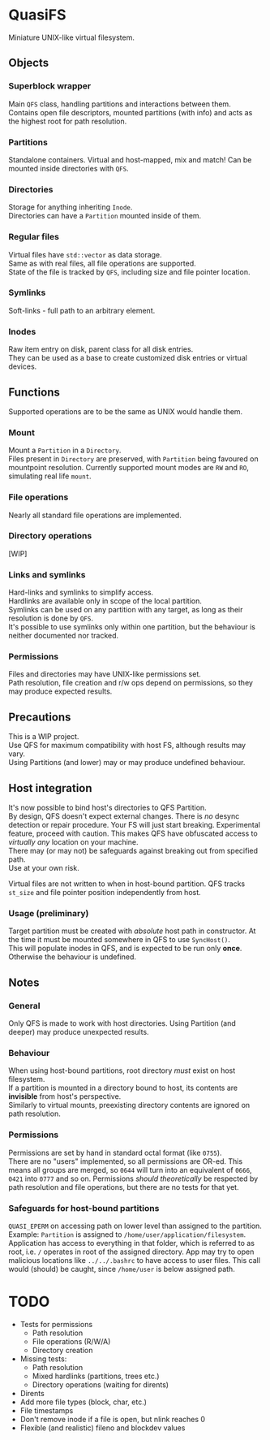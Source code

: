 # QuasiFS
Miniature UNIX-like virtual filesystem.

## Objects

### Superblock wrapper
Main `QFS` class, handling partitions and interactions between them.  
Contains open file descriptors, mounted partitions (with info) and acts as the highest root for path resolution.  

### Partitions
Standalone containers. Virtual and host-mapped, mix and match!
Can be mounted inside directories with `QFS`.

### Directories
Storage for anything inheriting `Inode`.  
Directories can have a `Partition` mounted inside of them.

### Regular files
Virtual files have `std::vector` as data storage.  
Same as with real files, all file operations are supported.  
State of the file is tracked by `QFS`, including size and file pointer location.

### Symlinks
Soft-links - full path to an arbitrary element.  

### Inodes
Raw item entry on disk, parent class for all disk entries.  
They can be used as a base to create customized disk entries or virtual devices.

## Functions
Supported operations are to be the same as UNIX would handle them.

### Mount
Mount a `Partition` in a `Directory`.  
Files present in `Directory` are preserved, with `Partition` being favoured on mountpoint resolution.
Currently supported mount modes are `RW` and `RO`, simulating real life `mount`. 

### File operations
Nearly all standard file operations are implemented.  

### Directory operations
[WIP]

### Links and symlinks
Hard-links and symlinks to simplify access.  
Hardlinks are available only in scope of the local partition.  
Symlinks can be used on any partition with any target, as long as their resolution is done by `QFS`.  
It's possible to use symlinks only within one partition, but the behaviour is neither documented nor tracked.

### Permissions
Files and directories may have UNIX-like permissions set.  
Path resolution, file creation and r/w ops depend on permissions, so they may produce expected results.  

## Precautions
This is a WIP project.  
Use QFS for maximum compatibility with host FS, although results may vary.  
Using Partitions (and lower) may or may produce undefined behaviour.  

## Host integration
It's now possible to bind host's directories to QFS Partition.  
By design, QFS doesn't expect external changes. There is *no* desync detection or repair procedure. Your FS will just start breaking.
Experimental feature, proceed with caution.
This makes QFS have obfuscated access to *virtually any* location on your machine.  
There may (or may not) be safeguards against breaking out from specified path.  
Use at your own risk.

Virtual files are not written to when in host-bound partition. QFS tracks `st_size` and file pointer position independently from host.

### Usage (preliminary)
Target partition must be created with *absolute* host path in constructor.
At the time it must be mounted somewhere in QFS to use `SyncHost()`.  
This will populate inodes in QFS, and is expected to be run only **once**. Otherwise the behaviour is undefined.

## Notes

### General
Only QFS is made to work with host directories. Using Partition (and deeper) may produce unexpected results.  

### Behaviour
When using host-bound partitions, root directory *must* exist on host filesystem.  
If a partition is mounted in a directory bound to host, its contents are **invisible** from host's perspective.  
Similarly to virtual mounts, preexisting directory contents are ignored on path resolution.

### Permissions
Permissions are set by hand in standard octal format (like `0755`).  
There are no "users" implemented, so all permissions are OR-ed. This means all groups are merged, so `0644` will turn into an equivalent of `0666`, `0421` into `0777` and so on.
Permissions *should theoretically* be respected by path resolution and file operations, but there are no tests for that yet.

### Safeguards for host-bound partitions
`QUASI_EPERM` on accessing path on lower level than assigned to the partition.
Example: `Partition` is assigned to `/home/user/application/filesystem`. Application has access to everything in that folder, which is referred to as root, i.e. `/` operates in root of the assigned directory.
App may try to open malicious locations like `../../.bashrc` to have access to user files. This call would (should) be caught, since `/home/user` is below assigned path.

# TODO
* Tests for permissions
    * Path resolution
    * File operations (R/W/A)
    * Directory creation
* Missing tests:
    * Path resolution
    * Mixed hardlinks (partitions, trees etc.)
    * Directory operations (waiting for dirents)
* Dirents
* Add more file types (block, char, etc.)  
* File timestamps  
* Don't remove inode if a file is open, but nlink reaches 0
* Flexible (and realistic) fileno and blockdev values
